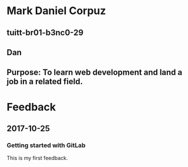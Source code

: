 # Mark Daniel Corpuz
## tuitt-br01-b3nc0-29
## Dan
## Purpose: To learn web development and land a job in a related field.

# Feedback
## 2017-10-25
### Getting started with GitLab
This is my first feedback.


